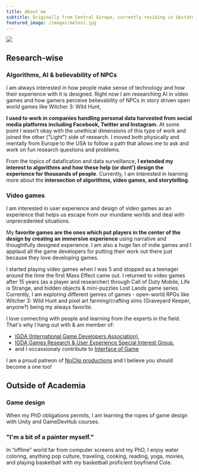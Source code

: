 ```yaml
---
title: About me
subtitle: Originally from Central Europe, currently residing in Upstate New York. I am an iSchool PhD student in an interdisciplinary field of information science & technology, studying AI in video games.
featured_image: /images/meleni.jpg
---
```


![](/images/meleni.jpg)

## Research-wise

### Algorithms, AI & believability of NPCs

I am always interested in how people make sense of technology and how their experience with it is designed. Right now I am researching AI in video games and how gamers perceive believability of NPCs in story driven open world games like Witcher 3: Wild Hunt,

**I used to work in companies handling personal data harvested from social media platforms including Facebook, Twitter and Instagram.** At some point I wasn’t okay with the unethical dimensions of this type of work and joined the other ("Light") side of research. I moved both physically and mentally from Europe to the USA to follow a path that allows me to ask and work on fun research questions and problems.

From the topics of datafication and data surveillance, **I extended my interest to algorithms and how these help (or dont') design the experience for thousands of people**. Currently, I am interested in learning more about the **intersection of algorithms, video games, and storytelling**.


### Video games 

I am interested in user experience and design of video games as an experience that helps us escape from our mundane worlds and deal with unprecedented situations.

My **favorite games are the ones which put players in the center of the design by creating an immersive experience** using narrative and thoughtfully designed experience. I am also a huge fan of indie games and I applaud all the game developers for putting their work out there just because they love developing games.

I started playing video games when I was 5 and stopped as a teenager around the time the first Mass Effect came out. I returned to video games after 15 years (as a player and researcher) through Call of Duty Mobile, Life is Strange, and hidden objects & mini-puzzles Lost Lands game series. Currently, I am exploring different genres of games - open-world RPGs like Witcher 3: Wild Hunt and pixel art farming/crafting sims (Graveyard Keeper, anyone?) being my always favorite.

I love connecting with people and learning from the experts in the field. That's why I hang out with & am member of:
- <a href="https://igda.org/">IGDA (International Game Developers Association)</a>,
- <a href="https://grux.org/">IGDA Games Research & User Experience Special Interest Group</a>,
- and I occassionaly contribute to <a href="https://interfaceingame.com/">Interface of Game</a>

I am a proud patreon of <a href="https://www.patreon.com/noclip">NoClip productions</a> and I believe you should become a one too!

## Outside of Academia

### Game design

When my PhD obligations permits, I am learning the ropes of game design with Unity and GameDevHub courses.

### "I'm a bit of a painter myself."
In “offline” world far from computer screens and my PhD, I enjoy water coloring, anything pop culture, traveling, cooking, reading, yoga, movies, and playing basketball with my basketball proficient boyfriend Cole.
